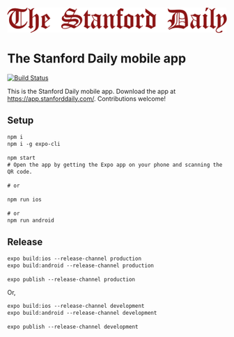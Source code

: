 [![The Stanford Daily logo](https://github.com/TheStanfordDaily/stanforddaily-graphic-assets/raw/master/DailyLogo/DailyLogo.png)](https://www.stanforddaily.com/)

# The Stanford Daily mobile app
[![Build Status](https://travis-ci.com/TheStanfordDaily/stanforddaily-mobile.svg?branch=master)](https://travis-ci.com/TheStanfordDaily/stanforddaily-mobile)

This is the Stanford Daily mobile app. Download the app at https://app.stanforddaily.com/. Contributions welcome!

## Setup
```
npm i
npm i -g expo-cli

npm start
# Open the app by getting the Expo app on your phone and scanning the QR code.

# or

npm run ios

# or
npm run android
```

## Release
```
expo build:ios --release-channel production
expo build:android --release-channel production

expo publish --release-channel production
```

Or,

```
expo build:ios --release-channel development
expo build:android --release-channel development

expo publish --release-channel development
```
